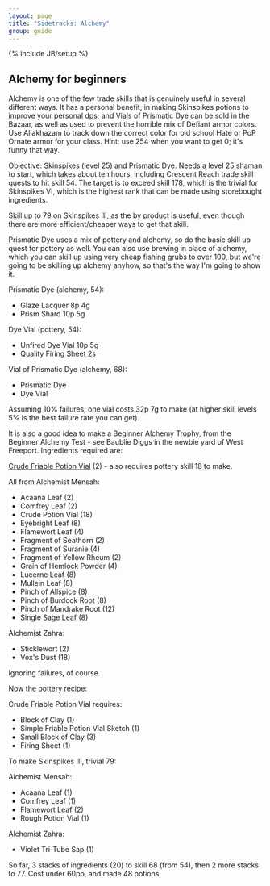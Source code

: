 ```yaml
---
layout: page
title: "Sidetracks: Alchemy"
group: guide
---
```

{% include JB/setup %}

Alchemy for beginners
---------------------

Alchemy is one of the few trade skills that is genuinely useful in several different ways.  It has a personal benefit, in making Skinspikes potions to improve your personal dps; and Vials of Prismatic Dye can be sold in the Bazaar, as well as used to prevent the horrible mix of Defiant armor colors.  Use Allakhazam to track down the correct color for old school Hate or PoP Ornate armor for your class.  Hint: use 254 when you want to get 0; it's funny that way.

Objective: Skinspikes (level 25) and Prismatic Dye.  Needs a level 25 shaman to start, which takes about ten hours, including Crescent Reach trade skill quests to hit skill 54.  The target is to exceed skill 178, which is the trivial for Skinspikes VI, which is the highest rank that can be made using storebought ingredients.

Skill up to 79 on Skinspikes III, as the by product is useful, even though there are more efficient/cheaper ways to get that skill.

Prismatic Dye uses a mix of pottery and alchemy, so do the basic skill up quest for pottery as well.  You can also use brewing in place of alchemy, which you can skill up using very cheap fishing grubs to over 100, but we're going to be skilling up alchemy anyhow, so that's the way I'm going to show it.

Prismatic Dye (alchemy, 54):

- Glaze Lacquer 8p 4g
- Prism Shard 10p 5g

Dye Vial (pottery, 54):

- Unfired Dye Vial 10p 5g
- Quality Firing Sheet 2s

Vial of Prismatic Dye (alchemy, 68):

- Prismatic Dye
- Dye Vial

Assuming 10% failures, one vial costs 32p 7g to make (at higher skill levels 5% is the best failure rate you can get).

It is also a good idea to make a Beginner Alchemy Trophy, from the Beginner Alchemy Test - see Baublie Diggs in the newbie yard of West Freeport.  Ingredients required are:

[Crude Friable Potion Vial](http://everquest.allakhazam.com/db/item.html?item=51339) (2)  - also requires pottery skill 18 to make.

All from Alchemist Mensah:

- Acaana Leaf (2)
- Comfrey Leaf (2)
- Crude Potion Vial (18)
- Eyebright Leaf (8)
- Flamewort Leaf (4)
- Fragment of Seathorn (2)
- Fragment of Suranie (4)
- Fragment of Yellow Rheum (2)
- Grain of Hemlock Powder (4)
- Lucerne Leaf (8)
- Mullein Leaf (8)
- Pinch of Allspice (8) 
- Pinch of Burdock Root (8)
- Pinch of Mandrake Root (12)
- Single Sage Leaf (8)

Alchemist Zahra:

- Sticklewort (2)
- Vox's Dust (18)

Ignoring failures, of course.

Now the pottery recipe:

Crude Friable Potion Vial requires:

- Block of Clay (1)  
- Simple Friable Potion Vial Sketch (1)
- Small Block of Clay (3)
- Firing Sheet (1)

To make Skinspikes III, trivial 79:

Alchemist Mensah:

- Acaana Leaf (1)
- Comfrey Leaf (1)
- Flamewort Leaf (2)
- Rough Potion Vial (1)

Alchemist Zahra:

- Violet Tri-Tube Sap (1)

So far, 3 stacks of ingredients (20) to skill 68 (from 54), then 2 more stacks to 77.  Cost under 60pp, and made 48 potions.
